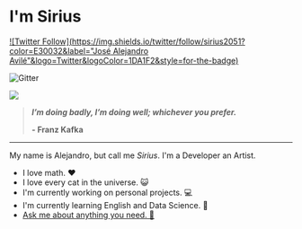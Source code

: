 # **<span class="__header-text">I'm Sirius</span>**
[![Twitter Follow](https://img.shields.io/twitter/follow/sirius2051?color=E30032&label="José Alejandro Avilé"&logo=Twitter&logoColor=1DA1F2&style=for-the-badge)](https://twitter.com/sirius2051)

![Gitter](https://img.shields.io/gitter/room/sirius2051/sirius2051?color=E30032&label=Sirius2051)

<img src="https://pbs.twimg.com/profile_banners/1138268406212378624/1627466375/1500x500">

>  ***I’m doing badly, I’m doing well; whichever you prefer.***
>
> **- Franz Kafka**
---
My name is Alejandro, but call me *Sirius*. I'm a Developer an Artist.

- I love math. ❤️
- I love every cat in the universe. 😺
- I'm currently working on personal projects. 💻
- I'm currently learning English and Data Science. 🧠
- [Ask me about anything you need. 💬](https://t.me/sirius2051)
